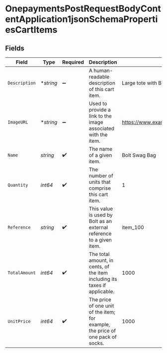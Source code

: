 # OnepaymentsPostRequestBodyContentApplication1jsonSchemaPropertiesCartItems


## Fields

| Field                                                                           | Type                                                                            | Required                                                                        | Description                                                                     | Example                                                                         |
| ------------------------------------------------------------------------------- | ------------------------------------------------------------------------------- | ------------------------------------------------------------------------------- | ------------------------------------------------------------------------------- | ------------------------------------------------------------------------------- |
| `Description`                                                                   | **string*                                                                       | :heavy_minus_sign:                                                              | A human-readable description of this cart item.                                 | Large tote with Bolt logo.                                                      |
| `ImageURL`                                                                      | **string*                                                                       | :heavy_minus_sign:                                                              | Used to provide a link to the image associated with the item.                   | https://www.example.com/products/123456/images/1.png                            |
| `Name`                                                                          | *string*                                                                        | :heavy_check_mark:                                                              | The name of a given item.                                                       | Bolt Swag Bag                                                                   |
| `Quantity`                                                                      | *int64*                                                                         | :heavy_check_mark:                                                              | The number of units that comprise this cart item.                               | 1                                                                               |
| `Reference`                                                                     | *string*                                                                        | :heavy_check_mark:                                                              | This value is used by Bolt as an external reference to a given item.            | item_100                                                                        |
| `TotalAmount`                                                                   | *int64*                                                                         | :heavy_check_mark:                                                              | The total amount, in cents, of the item including its taxes if applicable.      | 1000                                                                            |
| `UnitPrice`                                                                     | *int64*                                                                         | :heavy_check_mark:                                                              | The price of one unit of the item; for example, the price of one pack of socks. | 1000                                                                            |